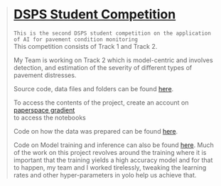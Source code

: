 > # [DSPS Student Competition](https://dsps-1e998.web.app/)
>
> `This is the second DSPS student competition on the application of AI for pavement condition monitoring` <br>
> This competition consists of Track 1 and Track 2. 
>
> My Team is working on Track 2 which is model-centric and involves detection, and estimation of the severity of different
types of pavement distresses.
> 
> Source code, data files and folders can be found [here](https://console.paperspace.com/kyem988/notebook/rsx93ba75mm99pr). <br>
>
> To access the contents of the project, create an account on [paperspace gradient](https://www.paperspace.com/gradient/notebooks) <br>
to access the notebooks
>
> Code on how the data was prepared can be found [here](https://github.com/Blessing988/DSPS23_Competition/blob/main/Prepare_data.ipynb).
>
>Code on Model training and inference can also be found [here](Task_2.ipynb). 
> Much of the work on this project revolves around the training where it is important that the training yields a high accuracy model and for that to happen, my team and I worked tirelessly, tweaking the learning rates and other hyper-parameters in yolo help us achieve that.
